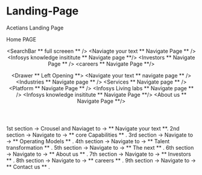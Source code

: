 # Landing-Page
Acetians Landing Page

Home PAGE 
<App>
<Header>
<Sidebar ** right Opening ** >
<Navbar>
<Logo ** Return to home page ** />
<Navigate your text ** 1st section of body** />
<core Capabilities ** 2nd section of body ** />
<Operating Models ** 3rd section of the body ** />
<Talent transformation ** 4th section  of the body **/>
<The next ** 5th section of the body ** />
<About us ** 6th section of the body ** />
<Investors ** 7th section of the body ** />
<careers ** 8th section of the body ** />
<Contact us ** 9th section of the body **/>
</Navbar>
</sidebar>

<SearchBar ** full screeen ** />
<Naviagte your text ** Navigate Page ** />
<Infosys knowledge insititute ** Navigate page **/>
<Investors ** Navigate Page ** />
<careers ** Navigate Page **/>
 
<Drawer ** Left Opening **>
<Logo/>
<Navigate your text  ** navigate page ** />
<Industries ** Navigate page ** />
<Services ** Navigate page ** />
<Platform ** Navigate Page ** />
<Infosys Living labs ** Navigate page ** />
<Infosys knowledge insititute ** Navigate Page **/>
<About us ** Navigate Page **/>
</Drawer>
</Header>

<Body ** Mid Opening **>
1st section -> Crousel and Naviaget to -> **  Navigate your text **.
2nd section -> Navigate to -> ** core Capabilities ** .
3rd section -> Navigate to -> ** Operating Models  ** .
4th section -> Navigate to -> ** Talent transformation ** .
5th section -> Navigate to -> ** The next ** .
6th section -> Navigate to -> ** About us ** .
7th section -> Navigate to -> ** Investors ** .
8th section -> Navigate to -> ** careers ** .
9th section -> Navigate to -> ** Contact us ** .
</Body>


<footer>
<Company />
<Subsidiaries />
<Program />
<Support />
<Connect with us />
</footer>

</App>
